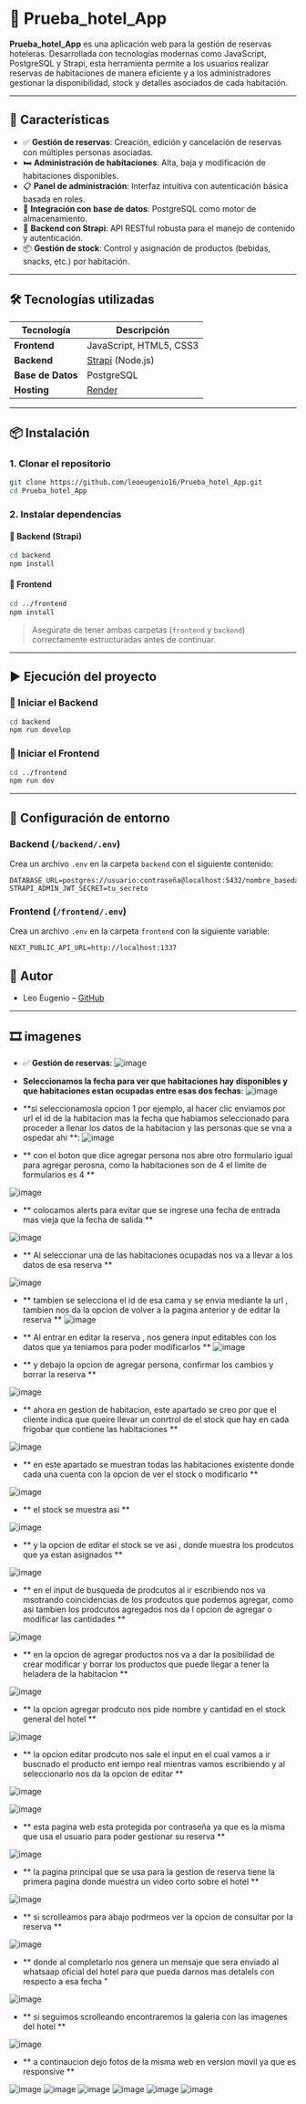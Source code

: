 # 🏨 Prueba_hotel_App

**Prueba_hotel_App** es una aplicación web para la gestión de reservas hoteleras. Desarrollada con tecnologías modernas como JavaScript, PostgreSQL y Strapi, esta herramienta permite a los usuarios realizar reservas de habitaciones de manera eficiente y a los administradores gestionar la disponibilidad, stock y detalles asociados de cada habitación.

---

## 🚀 Características

- ✅ **Gestión de reservas**: Creación, edición y cancelación de reservas con múltiples personas asociadas.
- 🛏️ **Administración de habitaciones**: Alta, baja y modificación de habitaciones disponibles.
- 📋 **Panel de administración**: Interfaz intuitiva con autenticación básica basada en roles.
- 💾 **Integración con base de datos**: PostgreSQL como motor de almacenamiento.
- 🧠 **Backend con Strapi**: API RESTful robusta para el manejo de contenido y autenticación.
- 📦 **Gestión de stock**: Control y asignación de productos (bebidas, snacks, etc.) por habitación.

---

## 🛠️ Tecnologías utilizadas

| Tecnología | Descripción |
|-----------|-------------|
| **Frontend** | JavaScript, HTML5, CSS3 |
| **Backend** | [Strapi](https://strapi.io/) (Node.js) |
| **Base de Datos** | PostgreSQL |
| **Hosting** | [Render](https://render.com/) |

---

## 📦 Instalación

### 1. Clonar el repositorio

```bash
git clone https://github.com/leoeugenio16/Prueba_hotel_App.git
cd Prueba_hotel_App
```

### 2. Instalar dependencias

#### 🔹 Backend (Strapi)

```bash
cd backend
npm install
```

#### 🔹 Frontend

```bash
cd ../frontend
npm install
```

> Asegúrate de tener ambas carpetas (`frontend` y `backend`) correctamente estructuradas antes de continuar.

---

## ▶️ Ejecución del proyecto

### 🔹 Iniciar el Backend

```bash
cd backend
npm run develop
```

### 🔹 Iniciar el Frontend

```bash
cd ../frontend
npm run dev
```

---

## 🔐 Configuración de entorno

### Backend (`/backend/.env`)

Crea un archivo `.env` en la carpeta `backend` con el siguiente contenido:

```env
DATABASE_URL=postgres://usuario:contraseña@localhost:5432/nombre_basedatos
STRAPI_ADMIN_JWT_SECRET=tu_secreto
```

### Frontend (`/frontend/.env`)

Crea un archivo `.env` en la carpeta `frontend` con la siguiente variable:

```env
NEXT_PUBLIC_API_URL=http://localhost:1337
```

## 🤝 Autor

- Leo Eugenio – [GitHub](https://github.com/leoeugenio16)

---


## 🎞️ imagenes

- ✅ **Gestión de reservas**:
![image](https://github.com/user-attachments/assets/7845f708-c240-4f50-882a-fabd7b700753)

-  **Seleccionamos la fecha para ver que habitaciones hay disponibles y que habitaciones estan ocupadas entre esas dos fechas**:
![image](https://github.com/user-attachments/assets/6acf17be-b715-4c51-8d6e-9be3185f3268)

-  **si seleccionamosla opcion 1 por ejemplo, al hacer clic enviamos por url el id de la habitacion mas la fecha que habiamos seleccionado para proceder a llenar los datos de la habitacion y las personas que se vna a ospedar ahi **:
![image](https://github.com/user-attachments/assets/557fbb8d-3591-46d7-8936-8a2911d3f3b1)

- ** con el boton que dice agregar persona nos abre otro formulario igual para agregar perosna, como la habitaciones son de 4 el limite de formularios es 4 **

![image](https://github.com/user-attachments/assets/0e8a680e-2d49-4d98-93b3-0a9bee521a9e)

- ** colocamos alerts para evitar que se ingrese una fecha de entrada mas vieja que la fecha de salida **

![image](https://github.com/user-attachments/assets/ad25b128-5581-47fe-8694-0eda8a8dd3fe)

- ** Al seleccionar una de las habitaciones ocupadas nos va a llevar a los datos de esa reserva **

![image](https://github.com/user-attachments/assets/4738862d-1e0c-4bd1-b543-191124536783)

- ** tambien se selecciona el id de esa cama y se envia mediante la url , tambien nos da la opcion de volver a la pagina anterior y de editar la reserva  **
![image](https://github.com/user-attachments/assets/2e007deb-6222-4a93-bdfe-1a44dabfaca4)

- ** Al entrar en editar la reserva , nos genera input editables con los datos que ya teniamos para poder modificarlos **
![image](https://github.com/user-attachments/assets/bb841304-e179-482b-9516-0c88765f762b)

- ** y debajo la opcion de agregar persona, confirmar los cambios y borrar la reserva ** 

![image](https://github.com/user-attachments/assets/952736d6-c712-410d-ade4-2dcb7919d17b)

- ** ahora en gestion de habitacion, este apartado se creo por que el cliente indica que queire llevar un conrtrol de el stock que hay en cada frigobar que contiene las habitaciones ** 

![image](https://github.com/user-attachments/assets/81e44b60-9dfd-42b3-be90-fcf5d5389772)

- ** en este apartado se muestran todas las habitaciones existente donde cada una cuenta con la opcion de ver el stock o modificarlo ** 

![image](https://github.com/user-attachments/assets/2782f144-f4e0-46a7-a065-27ad2223de84)

- ** el stock se muestra asi **

![image](https://github.com/user-attachments/assets/7c0664d5-94a6-460b-bd11-b46abaa8c679)

- ** y la opcion de editar el stock se ve asi , donde muestra los prodcutos que ya estan asignados ** 

![image](https://github.com/user-attachments/assets/94ebff4f-e96d-42b7-a51d-aa9a78dd0695)


- ** en el input de busqueda de prodcutos al ir escribiendo nos va msotrando coincidencias de los prodcutos que podemos agregar, como asi tambien los prodcutos agregados nos da l opcion de agregar o modificar las cantidades **

![image](https://github.com/user-attachments/assets/6f4a7e78-fe9e-4594-8a43-2525e00c6a95)

- ** en la opcion de agregar productos nos va a dar la posibilidad de crear modificar y borrar los productos que puede llegar a tener la heladera de la habitacion ** 

![image](https://github.com/user-attachments/assets/e41ceed0-5ecd-4c3e-8c95-0b9e27c290b5)

- ** la opcion agregar prodcuto nos pide nombre y cantidad en el stock general del hotel **

![image](https://github.com/user-attachments/assets/f4b614d4-16b6-4278-b5b9-011d23674e4c)

- ** la opcion editar prodcuto nos sale el input en el cual vamos a ir buscnado el producto ent iempo real mientras vamos escribiendo y al seleccionarlo nos da la opcion de editar **

![image](https://github.com/user-attachments/assets/2c704f6a-30c1-4402-8082-e617e7847f74)

![image](https://github.com/user-attachments/assets/409b096a-5020-418e-a795-46bcb4dd94e0)

- ** esta pagina web esta protegida por contraseña ya que es la misma que usa el usuario para poder gestionar su reserva ** 

![image](https://github.com/user-attachments/assets/6e8299f3-29a0-4869-ab2d-0b11897182bc)

- ** la pagina principal que se usa para la gestion de reserva tiene la primera pagina donde muestra un video corto sobre el hotel ** 

![image](https://github.com/user-attachments/assets/6fe37efe-f263-43e6-a69d-3a2f6b563db0)

- ** si scrolleamos para abajo podrmeos ver la opcion de consultar por la reserva ** 

![image](https://github.com/user-attachments/assets/1d4f66ce-8503-4a5b-9fec-a3dadabdf4e4)


- ** donde al completarlo nos genera un mensaje que sera enviado al whatsaap oficial del hotel para que pueda darnos mas detalels con respecto a esa fecha "


![image](https://github.com/user-attachments/assets/f50b3e59-2952-4abf-897e-f0674d66fbb2)


- ** si seguimos scrolleando encontraremos la galeria con las imagenes del hotel **

![image](https://github.com/user-attachments/assets/2ce87c6d-5491-42d2-9de7-fefb2a14aabc)

- ** a continaucion dejo fotos de la misma web en version movil ya que es responsive ** 

![image](https://github.com/user-attachments/assets/337384f7-7cc5-489a-972e-afac4dc73791)
![image](https://github.com/user-attachments/assets/b94c76b7-048e-4c82-b501-66029c8d7704)
![image](https://github.com/user-attachments/assets/25d3b280-c747-4415-9b85-87add4cdc768)
![image](https://github.com/user-attachments/assets/7a6851a2-c27a-4b9f-a416-c7df3ff4afb8)
![image](https://github.com/user-attachments/assets/3664cb63-6e08-436e-8824-7f0c7564a82b)
![image](https://github.com/user-attachments/assets/4b4133b4-4145-41dd-a032-0db56e95770d)




























